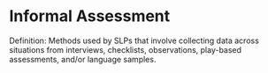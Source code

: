 # Informal Assessment

Definition: Methods used by SLPs that involve collecting
data across situations from interviews, checklists,
observations, play-based assessments, and/or
language samples.